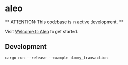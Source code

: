 # aleo

** ATTENTION: This codebase is in active development. **

Visit [Welcome to Aleo](https://github.com/AleoHQ/welcome) to get started.

## Development

```
cargo run --release --example dummy_transaction
```